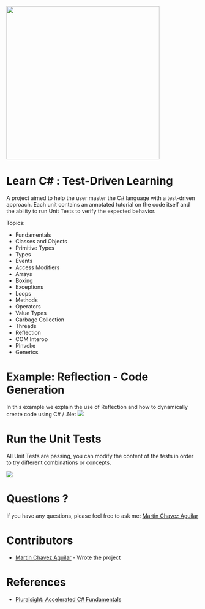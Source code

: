<a name="README">[<img src="https://s3-us-west-2.amazonaws.com/martinbucket/Learn+C%23-logo.png" width="400px" />](https://github.com/MartinChavez/Learn-CSharp)</a>

Learn C# : Test-Driven Learning
================

A project aimed to help the user master the C# language with a test-driven approach. Each unit contains an annotated tutorial on the code itself and the ability to run Unit Tests to verify the expected behavior.

Topics:

 - Fundamentals
 - Classes and Objects 
 - Primitive Types
 - Types
 - Events 
 - Access Modifiers
 - Arrays
 - Boxing
 - Exceptions
 - Loops
 - Methods
 - Operators
 - Value Types
 - Garbage Collection
 - Threads
 - Reflection
 - COM Interop
 - PInvoke
 - Generics
 
Example: Reflection - Code Generation
====================
In this example we explain the use of Reflection and how to dynamically create code using C# / .Net
<a name="README">[<img src="https://s3-us-west-2.amazonaws.com/testdrivenlearningbucket/CodeGeneration2.png" />](https://github.com/MartinChavez/Learn-CSharp)</a>


Run the Unit Tests
====================
All Unit Tests are passing, you can modify the content of the tests in order to try different combinations or concepts.

<a name="README">[<img src="https://s3-us-west-2.amazonaws.com/testdrivenlearningbucket/PassingRunningTests.png" />](https://github.com/MartinChavez/Learn-CSharp)</a>


Questions ?
====================

If you have any questions, please feel free to ask me:
[Martin Chavez Aguilar](mailto:martin.chavez@live.com)

Contributors
====================

* [Martin Chavez Aguilar](https://www.linkedin.com/in/martinchavezaguilar) - Wrote the project

References
====================

* [Pluralsight: Accelerated C# Fundamentals](http://www.pluralsight.com/courses/csharp-fundamentals)
